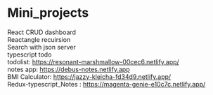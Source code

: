 # Mini_projects
React CRUD dashboard
<br>
Reactangle recuirsion
<br>
Search with json server
<br>
typescript todo
<br>
todolist: https://resonant-marshmallow-00cec6.netlify.app/
<br>
notes app: https://debus-notes.netlify.app
<br>
BMI Calculator: https://jazzy-kleicha-fd34d9.netlify.app/
<br>
Redux-typescript_Notes : https://magenta-genie-e10c7c.netlify.app/
